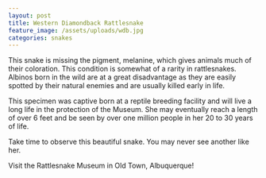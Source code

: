 ```yaml
---
layout: post
title: Western Diamondback Rattlesnake
feature_image: /assets/uploads/wdb.jpg
categories: snakes
---
```

This snake is missing the pigment, melanine, which gives animals much of their coloration. This condition is somewhat of a rarity in rattlesnakes. Albinos born in the wild are at a great disadvantage as they are easily spotted by their natural enemies and are usually killed early in life.

This specimen was captive born at a reptile breeding facility and will live a long life in the protection of the Museum. She may eventually reach a length of over 6 feet and be seen by over one million people in her 20 to 30 years of life.

Take time to observe this beautiful snake. You may never see another like her.

Visit the Rattlesnake Museum in Old Town, Albuquerque!

